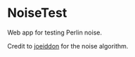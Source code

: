# NoiseTest
Web app for testing Perlin noise.

Credit to [joeiddon](https://github.com/joeiddon/perlin) for the noise algorithm.